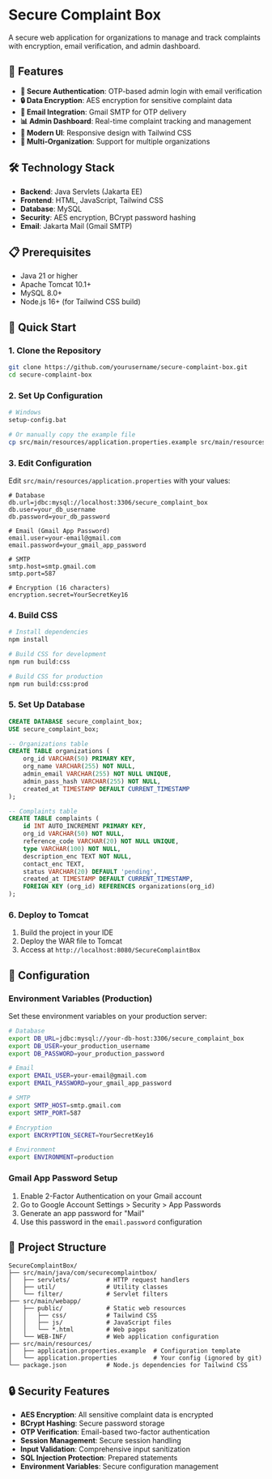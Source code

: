 # Secure Complaint Box

A secure web application for organizations to manage and track complaints with encryption, email verification, and admin dashboard.

## 🚀 Features

- **🔐 Secure Authentication**: OTP-based admin login with email verification
- **🔒 Data Encryption**: AES encryption for sensitive complaint data
- **📧 Email Integration**: Gmail SMTP for OTP delivery
- **📊 Admin Dashboard**: Real-time complaint tracking and management
- **🎨 Modern UI**: Responsive design with Tailwind CSS
- **🏢 Multi-Organization**: Support for multiple organizations

## 🛠️ Technology Stack

- **Backend**: Java Servlets (Jakarta EE)
- **Frontend**: HTML, JavaScript, Tailwind CSS
- **Database**: MySQL
- **Security**: AES encryption, BCrypt password hashing
- **Email**: Jakarta Mail (Gmail SMTP)

## 📋 Prerequisites

- Java 21 or higher
- Apache Tomcat 10.1+
- MySQL 8.0+
- Node.js 16+ (for Tailwind CSS build)

## 🚀 Quick Start

### 1. Clone the Repository
```bash
git clone https://github.com/yourusername/secure-complaint-box.git
cd secure-complaint-box
```

### 2. Set Up Configuration
```bash
# Windows
setup-config.bat

# Or manually copy the example file
cp src/main/resources/application.properties.example src/main/resources/application.properties
```

### 3. Edit Configuration
Edit `src/main/resources/application.properties` with your values:
```properties
# Database
db.url=jdbc:mysql://localhost:3306/secure_complaint_box
db.user=your_db_username
db.password=your_db_password

# Email (Gmail App Password)
email.user=your-email@gmail.com
email.password=your_gmail_app_password

# SMTP
smtp.host=smtp.gmail.com
smtp.port=587

# Encryption (16 characters)
encryption.secret=YourSecretKey16
```

### 4. Build CSS
```bash
# Install dependencies
npm install

# Build CSS for development
npm run build:css

# Build CSS for production
npm run build:css:prod
```

### 5. Set Up Database
```sql
CREATE DATABASE secure_complaint_box;
USE secure_complaint_box;

-- Organizations table
CREATE TABLE organizations (
    org_id VARCHAR(50) PRIMARY KEY,
    org_name VARCHAR(255) NOT NULL,
    admin_email VARCHAR(255) NOT NULL UNIQUE,
    admin_pass_hash VARCHAR(255) NOT NULL,
    created_at TIMESTAMP DEFAULT CURRENT_TIMESTAMP
);

-- Complaints table
CREATE TABLE complaints (
    id INT AUTO_INCREMENT PRIMARY KEY,
    org_id VARCHAR(50) NOT NULL,
    reference_code VARCHAR(20) NOT NULL UNIQUE,
    type VARCHAR(100) NOT NULL,
    description_enc TEXT NOT NULL,
    contact_enc TEXT,
    status VARCHAR(20) DEFAULT 'pending',
    created_at TIMESTAMP DEFAULT CURRENT_TIMESTAMP,
    FOREIGN KEY (org_id) REFERENCES organizations(org_id)
);
```

### 6. Deploy to Tomcat
1. Build the project in your IDE
2. Deploy the WAR file to Tomcat
3. Access at `http://localhost:8080/SecureComplaintBox`

## 🔧 Configuration

### Environment Variables (Production)
Set these environment variables on your production server:

```bash
# Database
export DB_URL=jdbc:mysql://your-db-host:3306/secure_complaint_box
export DB_USER=your_production_username
export DB_PASSWORD=your_production_password

# Email
export EMAIL_USER=your-email@gmail.com
export EMAIL_PASSWORD=your_gmail_app_password

# SMTP
export SMTP_HOST=smtp.gmail.com
export SMTP_PORT=587

# Encryption
export ENCRYPTION_SECRET=YourSecretKey16

# Environment
export ENVIRONMENT=production
```

### Gmail App Password Setup
1. Enable 2-Factor Authentication on your Gmail account
2. Go to Google Account Settings > Security > App Passwords
3. Generate an app password for "Mail"
4. Use this password in the `email.password` configuration

## 📁 Project Structure

```
SecureComplaintBox/
├── src/main/java/com/securecomplaintbox/
│   ├── servlets/          # HTTP request handlers
│   ├── util/              # Utility classes
│   └── filter/            # Servlet filters
├── src/main/webapp/
│   ├── public/            # Static web resources
│   │   ├── css/           # Tailwind CSS
│   │   ├── js/            # JavaScript files
│   │   └── *.html         # Web pages
│   └── WEB-INF/           # Web application configuration
├── src/main/resources/
│   ├── application.properties.example  # Configuration template
│   └── application.properties          # Your config (ignored by git)
└── package.json           # Node.js dependencies for Tailwind CSS
```

## 🔒 Security Features

- **AES Encryption**: All sensitive complaint data is encrypted
- **BCrypt Hashing**: Secure password storage
- **OTP Verification**: Email-based two-factor authentication
- **Session Management**: Secure session handling
- **Input Validation**: Comprehensive input sanitization
- **SQL Injection Protection**: Prepared statements
- **Environment Variables**: Secure configuration management 